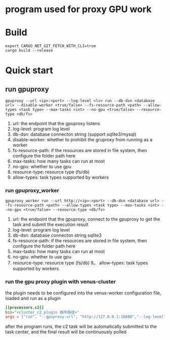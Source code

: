 # program used for proxy GPU work


# Build

``` shell
export CARGO_NET_GIT_FETCH_WITH_CLI=true
cargo build --release
```


# Quick start

## run gpuproxy

```shell
gpuproxy --url <ip>:<port> --log-level <lv> run --db-dsn <database url> --disable-worker <true/false> --fs-resource-path <path> --allow-types <task type> --max-tasks <int> --no-gpu <true/false> --resource-type <db/fs>
```
1. url: the endpoint that the gpuproxy listens
2. log-level: program log level
3. db-dsn: database connecton string (support sqlite3/mysql)
4. disable-worker: whether to prohibit the gruproxy from running as a worker
5. fs-resource-path: if the resources are stored in file system, then configure the folder path here
6. max-tasks:  how many tasks can run at most
7. no-gpu: whether to use gpu
8. resource-type: resource type (fs/db)
9. allow-types: task types supported by workers

### run gpuproxy_worker

```shell
gpuproxy_worker run --url http://<ip>:<port> --db-dsn <database url> --fs-resource-path <path> --allow-types <task type> --max-tasks <int> --no-gpu <true/false> --resource-type <db/fs>
```

1. url:  the endpoint that the gpuproxy, connect to the gpuproxy to get the task and submit the execution result
2. log-level: program log level
3. db-dsn: database connecton string sqlite3
4. fs-resource-path: if the resources are stored in file system, then configure the folder path here
5. max-tasks:  how many tasks can run at most
6. no-gpu: whether to use gpu
7. resource-type: resource type (fs/db)
8。 allow-types: task types supported by workers

### run the gpu proxy plugin with venus-cluster

the plugin needs to be configured into the venus-worker configuration file, loaded and run as a plugin

```toml
[[processors.c2]]
bin="<cluster_c2_plugin 插件路径>"
args = ["run", "--gpuproxy-url", "http://127.0.0.1:18888","--log-level", "trace"]  #插件参数
```

after the program runs, the c2 task will be automatically submitted to the task center, and the final result will be continuously polled